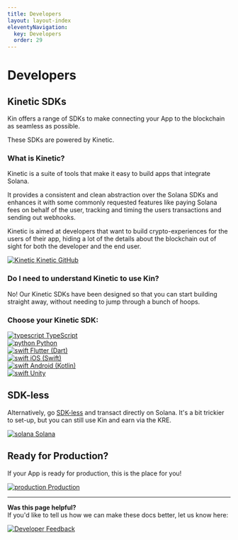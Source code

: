 ```yaml
---
title: Developers
layout: layout-index
eleventyNavigation:
  key: Developers
  order: 29
---
```


# Developers
## Kinetic SDKs

Kin offers a range of SDKs to make connecting your App to the blockchain as seamless as possible. 

These SDKs are powered by Kinetic.

### What is Kinetic?

Kinetic is a suite of tools that make it easy to build apps that integrate Solana.

It provides a consistent and clean abstraction over the Solana SDKs and enhances it with some commonly requested features like paying Solana fees on behalf of the user, tracking and timing the users transactions and sending out webhooks.

Kinetic is aimed at developers that want to build crypto-experiences for the users of their app, hiding a lot of the details about the blockchain out of sight for both the developer and the end user.

<div class='navIcons'>
  <a href='https://github.com/kin-labs/kinetic/' target='_blank'><div class='navIcon'>
    <img class='navIcon-icon' alt='Kinetic' src='./images/github-brands.svg'>
    <span class='navIcon-text'>Kinetic GitHub</span>
  </div></a>
</div>

### Do I need to understand Kinetic to use Kin?
No! Our Kinetic SDKs have been designed so that you can start building straight away, without needing to jump through a bunch of hoops.


### Choose your Kinetic SDK:

<div class='navIcons'>
  <a href='/developers/typescript/'><div class='navIcon'>
    <img class='navIcon-icon' alt='typescript' src='./images/typescript.svg'>
    <span class='navIcon-text'>TypeScript</span>
  </div></a>
  <a href='/developers/python/'><div class='navIcon'>
    <img class='navIcon-icon' alt='python' src='./images/python2.png'>
    <span class='navIcon-text'>Python</span>
  </div></a>
  <a href='/developers/flutter-dart/'><div class='navIcon'>
    <img class='navIcon-icon' alt='swift' src='./images/dart.png'>
    <span class='navIcon-text'>Flutter (Dart)</span>
  </div></a>
  <a href='/developers/ios-swift/'><div class='navIcon'>
    <img class='navIcon-icon swiftIcon' alt='swift' src='./images/swift.png'>
    <span class='navIcon-text'>iOS (Swift)</span>
  </div></a>
  <a href='/developers/android-kotlin/'><div class='navIcon'>
    <img class='navIcon-icon' alt='swift' src='./images/kotlin.png'>
    <span class='navIcon-text'>Android (Kotlin)</span>
  </div></a>
  <a href='/developers/unity/'><div class='navIcon'>
    <img class='navIcon-icon' alt='swift' src='./images/unity.svg'>
    <span class='navIcon-text'>Unity</span>
  </div></a>
</div>

## SDK-less
Alternatively, go [SDK-less](/developers/sdk-less/) and transact directly on Solana. It's a bit trickier to set-up, but you can still use Kin and earn via the KRE.

<div class='navIcons'>
  <a href='/developers/sdk-less/'><div class='navIcon'>
    <img class='navIcon-icon' alt='solana' src='./images/solana.png'>
    <span class='navIcon-text'>Solana</span>
  </div></a>
</div>

## Ready for Production?
If your App is ready for production, this is the place for you!

<div class='navIcons'>
  <a href='/developers/production/'><div class='navIcon'>
    <img class='navIcon-icon' alt='production' src='./images/coins-solid.svg'>
    <span class='navIcon-text'>Production</span>
  </div></a>
</div>

***
**Was this page helpful?**<br/>
If you'd like to tell us how we can make these docs better, let us know here:

<div class='navIcons'>
  <a href='https://forms.gle/qhjcDJR59v8RJsaY7' target='_blank'><div class='navIcon'>
    <img class='navIcon-icon' alt='Developer' src='../essentials/images/comment-dots-solid.svg'>
    <span class='navIcon-text'>Feedback</span>
  </div></a>
</div>



